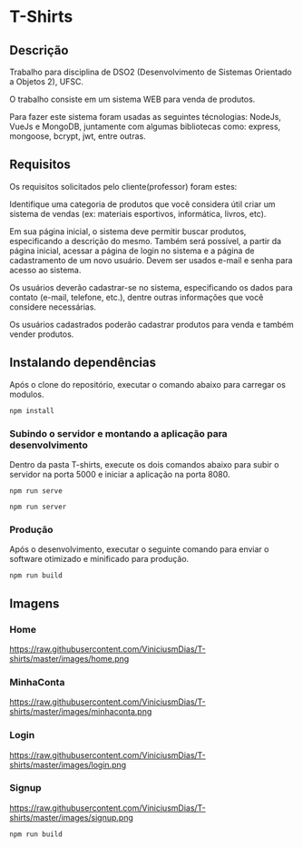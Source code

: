 # T-Shirts

## Descrição

Trabalho para disciplina de DSO2 (Desenvolvimento de Sistemas Orientado a Objetos 2), UFSC.

O trabalho consiste em um sistema WEB para venda de produtos.

Para fazer este sistema foram usadas as seguintes técnologias: NodeJs, VueJs e MongoDB, juntamente com algumas bibliotecas como: express, mongoose, bcrypt, jwt, entre outras. 

## Requisitos

Os requisitos solicitados pelo cliente(professor) foram estes:

Identifique uma categoria de produtos que você considera útil criar um sistema de vendas (ex: materiais esportivos, informática, livros, etc).

Em sua página inicial, o sistema deve permitir buscar produtos, especificando a descrição do mesmo. Também será possível, a partir da página inicial, acessar a página de login no sistema e a página de cadastramento de um novo usuário. Devem ser usados e-mail e senha para acesso ao sistema.

Os usuários deverão cadastrar-se no sistema, especificando os dados para contato (e-mail, telefone, etc.), dentre outras informações que você considere necessárias. 

Os usuários cadastrados poderão cadastrar produtos para venda e também vender produtos.


## Instalando dependências

Após o clone do repositório, executar o comando abaixo para carregar os modulos.

```
npm install
```

### Subindo o servidor e montando a aplicação para desenvolvimento

Dentro da pasta T-shirts, execute os dois comandos abaixo para subir o servidor na porta 5000 e iniciar a aplicação na porta 8080.

```
npm run serve
```

```
npm run server
```

### Produção

Após o desenvolvimento, executar o seguinte comando para enviar o software otimizado e minificado para produção.

```
npm run build
```


## Imagens

### Home

https://raw.githubusercontent.com/ViniciusmDias/T-shirts/master/images/home.png

### MinhaConta

https://raw.githubusercontent.com/ViniciusmDias/T-shirts/master/images/minhaconta.png

### Login

https://raw.githubusercontent.com/ViniciusmDias/T-shirts/master/images/login.png

### Signup

https://raw.githubusercontent.com/ViniciusmDias/T-shirts/master/images/signup.png
```
npm run build



